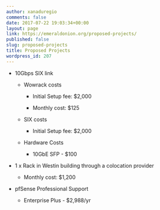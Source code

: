 ```yaml
---
author: xanaduregio
comments: false
date: 2017-07-22 19:03:34+00:00
layout: page
link: https://emeraldonion.org/proposed-projects/
published: false
slug: proposed-projects
title: Proposed Projects
wordpress_id: 207
---
```



 	
  * 10Gbps SIX link

 	
    * Wowrack costs

 	
      * Initial Setup fee: $2,000

 	
      * Monthly cost: $125




 	
    * SIX costs

 	
      * Initial Setup fee: $2,000




 	
    * Hardware Costs

 	
      * 10GbE SFP - $100









 	
  * 1 x Rack in Westin building through a colocation provider

 	
    * Monthly cost: $1,200






 	
  * pfSense Professional Support

 	
    * Enterprise Plus - $2,988/yr





